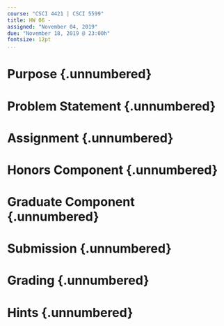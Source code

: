```yaml
---
course: "CSCI 4421 | CSCI 5599"
title: HW 06 -
assigned: "November 04, 2019"
due: "November 18, 2019 @ 23:00h"
fontsize: 12pt
...
```


# Purpose {.unnumbered}

# Problem Statement {.unnumbered}

# Assignment {.unnumbered}

# Honors Component {.unnumbered}

# Graduate Component {.unnumbered}

# Submission {.unnumbered}

# Grading {.unnumbered}

# Hints {.unnumbered}
